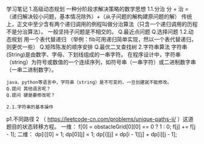 学习笔记
1.高级动态规划
    一种分阶段求解决策略的数学思想
    1.1.分治
        分 + 治 =（递归解决较小问题，基本情况除外）+（从子问题的解构建原问题的解）
        传统上，正文中至少含有两个递归调用的例程叫做分治算法（只含一个递归调用的历程不是分治算法）。
        一般坚持子问题是不相交的。
        Q.最近点问题
        Q.选择问题
    1.2.动态规划
        用一个表代替递归
        （举例：fib可用递归简单实现，然以一个表代替递归，则更优一些）
        Q.矩阵陈发的顺序安排
        Q.最优二叉查找树
2.字符串算法
    字符串(String)是由数字、字母、下划线组成的一串字符。
    在程序设计中，字符串（string）为符号或数值的一个连续序列，如符号串（一串字符）或二进制数字串（一串二进制数字）。

    java、python等语言中，字符串（string）是不可变的，一旦创建就不能修改。
    Q.提问 其他语言呢？
    Q.提问 硬是要修改呢？

    2.1.字符串的基本操作
p1.不同路径 2 （ https://leetcode-cn.com/problems/unique-paths-ii/ ）这道题目的状态转移方程。
    一维：
        f[0] = obstacleGrid[0][0] == 0 ? 1 : 0;
        f[j] += f[j - 1];
    二维：
        dp[i][0] = 1;
        dp[0][j] = 1;
        dp[i][j] = dp[i - 1][j] + dp[i][j - 1];